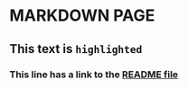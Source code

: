# MARKDOWN PAGE
## This text is `highlighted`  
### This line has a link to the [README file](/README.md)